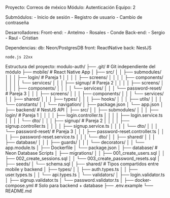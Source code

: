 Proyecto: Correos de méxico
Módulo: Autenticación
Equipo: 2

Submódulos:
    - Inicio de sesión
    - Registro de usuario
    - Cambio de contraseña



Desarrolladores:
    Front-end:
        - Antelmo 
        - Rosales
        - Conde
    Back-end:
        - Sergio
        - Raul
        - Cristian

Dependencias: 
    db: Neon/PostgresDB
    front: ReactNative
    back: NestJS

    node.js 22xx
    



Estructura del proyecto: 
modulo-auth/
├── .git/                           # Git independiente del módulo
├── mobile/                         # React Native App
│   ├── src/
│   │   ├── submodules/
│   │   │   ├── login/              # Pareja 1
│   │   │   │   ├── screens/
│   │   │   │   ├── components/
│   │   │   │   └── services/
│   │   │   ├── signup/             # Pareja 2
│   │   │   │   ├── screens/
│   │   │   │   ├── components/
│   │   │   │   └── services/
│   │   │   └── password-reset/     # Pareja 3
│   │   │       ├── screens/
│   │   │       ├── components/
│   │   │       └── services/
│   │   ├── shared/
│   │   │   ├── types/
│   │   │   ├── hooks/
│   │   │   ├── utils/
│   │   │   └── constants/
│   │   └── navigation/
│   ├── package.json
│   └── app.json
│
├── backend/                        # NestJS API
│   ├── src/
│   │   ├── submodules/
│   │   │   ├── login/              # Pareja 1
│   │   │   │   ├── login.controller.ts
│   │   │   │   ├── login.service.ts
│   │   │   │   └── dto/
│   │   │   ├── signup/             # Pareja 2
│   │   │   │   ├── signup.controller.ts
│   │   │   │   ├── signup.service.ts
│   │   │   │   └── dto/
│   │   │   └── password-reset/     # Pareja 3
│   │   │       ├── password-reset.controller.ts
│   │   │       ├── password-reset.service.ts
│   │   │       └── dto/
│   │   ├── shared/
│   │   │   ├── database/
│   │   │   ├── guards/
│   │   │   └── decorators/
│   │   └── app.module.ts
│   ├── Dockerfile
│   └── package.json
│
├── database/                       # Neon Database Scripts
│   ├── migrations/
│   │   ├── 001_create_users.sql
│   │   ├── 002_create_sessions.sql
│   │   └── 003_create_password_resets.sql
│   ├── seeds/
│   └── schema.sql
│
├── shared/                         # Tipos compartidos entre mobile y backend
│   ├── types/
│   │   ├── auth.types.ts
│   │   ├── user.types.ts
│   │   └── api.types.ts
│   └── validators/
│       ├── login.validator.ts
│       ├── signup.validator.ts
│       └── password.validator.ts
│
├── docker-compose.yml              # Solo para backend + database
├── .env.example
└── README.md
